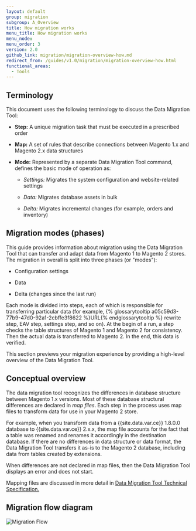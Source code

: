 ```yaml
---
layout: default
group: migration
subgroup: A_Overview
title: How migration works
menu_title: How migration works
menu_node:
menu_order: 3
version: 2.0
github_link: migration/migration-overview-how.md
redirect_from: /guides/v1.0/migration/migration-overview-how.html
functional_areas:
  - Tools
---
```


## Terminology

This document uses the following terminology to discuss the Data Migration Tool:

* **Step:** A unique migration task that must be executed in a prescribed order

* **Map:** A set of rules that describe connections between Magento 1.x and Magento 2.x data structures

* **Mode:** Represented by a separate Data Migration Tool command, defines the basic mode of operation as:

  * *Settings:* Migrates the system configuration and website-related settings

  * *Data:* Migrates database assets in bulk

  * *Delta:* Migrates incremental changes (for example, orders and inventory)

## Migration modes (phases)

This guide provides information about migration using the Data Migration Tool that can transfer and adapt data from Magento 1 to Magento 2 stores. The migration in overall is split into three phases (or "modes"):

*	Configuration settings

*	Data

*	Delta (changes since the last run)

Each mode is divided into steps, each of which is responsible for transferring particular data (for example, {% glossarytooltip a05c59d3-77b9-47d0-92a1-2cbffe3f8622 %}URL{% endglossarytooltip %} rewrite step, EAV step, settings step, and so on). At the begin of a run, a step checks the table structures of Magento 1 and Magento 2 for consistency. Then the actual data is transferred to Magento 2. In the end, this data is verified.

This section previews your migration experience by providing a high-level overview of the Data Migration Tool.

## Conceptual overview

The data migration tool recognizes the differences in database structure between Magento 1.x versions. Most of these database structural differences are declared in *map files*. Each step in the process uses map files to transform data for use in your Magento 2 store.

For example, when you transform data from a {{site.data.var.ce}} 1.8.0.0 database to {{site.data.var.ce}} 2.x.x, the map file accounts for the fact that a table was renamed and renames it accordingly in the destination database. If there are no differences in data structure or data format, the Data Migration Tool transfers it as-is to the Magento 2 database, including data from tables created by extensions.

When differences are not declared in map files, then the Data Migration Tool displays an error and does not start.

Mapping files are discussed in more detail in <a href="{{ page.baseurl }}migration/migration-tool-internal-spec.html"> Data Migration Tool Technical Specification.</a>

## Migration flow diagram

<p><img src="{{ site.baseurl }}/common/images/migration_flow.png" alt="Migration Flow"></p>
